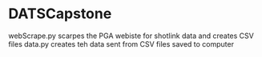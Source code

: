 # DATSCapstone
webScrape.py scarpes the PGA webiste for shotlink data and creates CSV files 
data.py creates teh data sent from CSV files saved to computer
